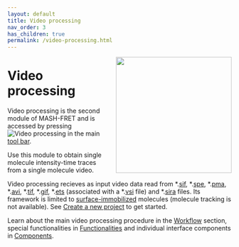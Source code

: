 ```yaml
---
layout: default
title: Video processing
nav_order: 3
has_children: true
permalink: /video-processing.html
---
```


<img src="assets/images/logos/logo-video-processing_noname_400px.png" width="260" style="float:right; margin-left: 15px;"/>

# Video processing

Video processing is the second module of MASH-FRET and is accessed by pressing 
![Video processing](assets/images/gui/VP-but-video-processing.png "Video processing") in the main 
[tool bar](Getting_started.html#interface).

Use this module to obtain single molecule intensity-time traces from a single molecule video. 

Video processing recieves as input video data read from *.<u>sif</u>, *.<u>spe</u>, *.<u>pma</u>, *.<u>avi</u>, *.<u>tif</u>, *.<u>gif</u>, *.<u>ets</u> (associated with a *.<u>vsi</u> file) and 
*.[<u>sira</u>](output-files/sira-mash-video.html) files. 
Its framework is limited to <u>surface-immobilized</u> molecules (molecule tracking is not available).
See 
[Create a new project](Getting_started.html#create-a-new-project) to get started. 

Learn about the main video processing procedure in the 
[Workflow](video-processing/workflow.html) section, special functionalities in 
[Functionalities](video-processing/functionalities.html) and individual interface components in 
[Components](video-processing/components.html).

